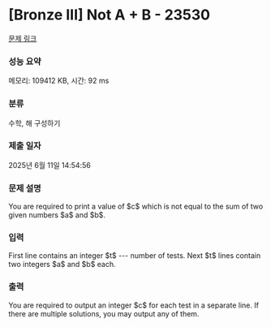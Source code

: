 # [Bronze III] Not A + B - 23530 

[문제 링크](https://www.acmicpc.net/problem/23530) 

### 성능 요약

메모리: 109412 KB, 시간: 92 ms

### 분류

수학, 해 구성하기

### 제출 일자

2025년 6월 11일 14:54:56

### 문제 설명

<p>You are required to print a value of $c$ which is not equal to the sum of two given numbers $a$ and $b$.</p>

### 입력 

 <p>First line contains an integer $t$ --- number of tests. Next $t$ lines contain two integers $a$ and $b$ each.</p>

### 출력 

 <p>You are required to output an integer $c$ for each test in a separate line. If there are multiple solutions, you may output any of them.</p>

